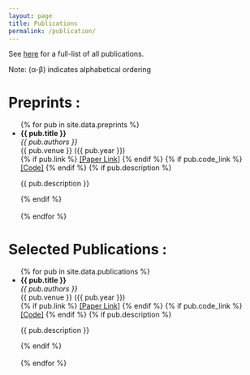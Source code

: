 ```yaml
---
layout: page
title: Publications
permalink: /publication/
---
```


See [here](https://scholar.google.com/citations?user=4vbLax8AAAAJ&hl=en) for a full-list of all publications.

Note: (α-β) indicates alphabetical ordering

# Preprints :

<ul>
  {% for pub in site.data.preprints %}
    <li>
      <strong>{{ pub.title }}</strong> <br>
      <em>{{ pub.authors }}</em><br>
      {{ pub.venue }} ({{ pub.year }}) <br>
      {% if pub.link %}
        <a href="{{ pub.link }}">[Paper Link]</a>
      {% endif %}
      {% if pub.code_link %}
        <a href="{{ pub.code_link }}">[Code]</a>
      {% endif %}
      {% if pub.description %}
        <p>{{ pub.description }}</p>
      {% endif %} 
    </li><br>
  {% endfor %}
</ul>

# Selected Publications :



<ul>
  {% for pub in site.data.publications %}
    <li>
      <strong>{{ pub.title }}</strong> <br>
      <em>{{ pub.authors }}</em><br>
      {{ pub.venue }} ({{ pub.year }}) <br>
      {% if pub.link %}
        <a href="{{ pub.link }}">[Paper Link]</a>
      {% endif %}
      {% if pub.code_link %}
        <a href="{{ pub.code_link }}">[Code]</a>
      {% endif %}
      {% if pub.description %}
        <p>{{ pub.description }}</p>
      {% endif %} 
    </li><br>
  {% endfor %}
</ul>
